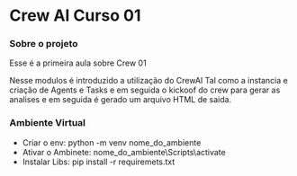 # Crew AI Curso 01

### Sobre o projeto
Esse é a primeira aula sobre Crew 01

Nesse modulos é introduzido a utilização do CrewAI
Tal como a instancia e criação de Agents e Tasks e em seguida o kickoof do crew para gerar as analises e em seguida é gerado um arquivo HTML de saida.

### Ambiente Virtual
 - Criar o env: python -m venv nome_do_ambiente
 - Ativar o Ambinete: nome_do_ambiente\Scripts\activate
 - Instalar Libs: pip install -r requiremets.txt